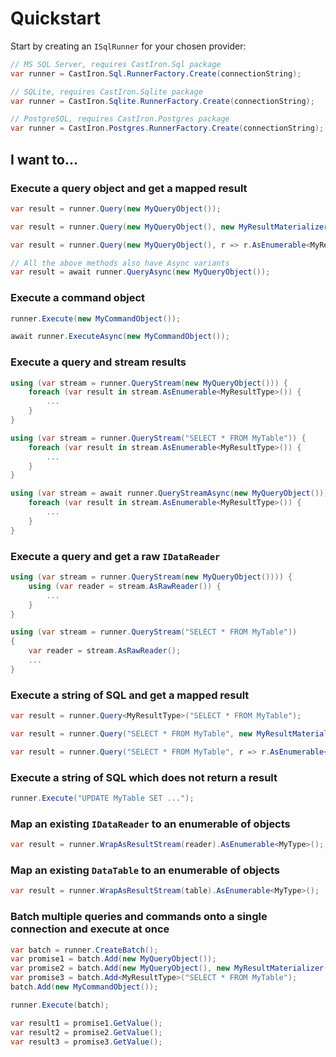 # Quickstart

Start by creating an `ISqlRunner` for your chosen provider:

```csharp
// MS SQL Server, requires CastIron.Sql package
var runner = CastIron.Sql.RunnerFactory.Create(connectionString);

// SQLite, requires CastIron.Sqlite package
var runner = CastIron.Sqlite.RunnerFactory.Create(connectionString);

// PostgreSQL, requires CastIron.Postgres package
var runner = CastIron.Postgres.RunnerFactory.Create(connectionString);
```

## I want to...

### Execute a query object and get a mapped result

```csharp
var result = runner.Query(new MyQueryObject());
```

```csharp
var result = runner.Query(new MyQueryObject(), new MyResultMaterializer());
```

```csharp
var result = runner.Query(new MyQueryObject(), r => r.AsEnumerable<MyResultType>().ToList());
```

```csharp
// All the above methods also have Async variants
var result = await runner.QueryAsync(new MyQueryObject());
```

### Execute a command object

```csharp
runner.Execute(new MyCommandObject());
```

```csharp
await runner.ExecuteAsync(new MyCommandObject());
```

### Execute a query and stream results

```csharp
using (var stream = runner.QueryStream(new MyQueryObject())) {
    foreach (var result in stream.AsEnumerable<MyResultType>()) {
        ...
    }
}
```

```csharp
using (var stream = runner.QueryStream("SELECT * FROM MyTable")) {
    foreach (var result in stream.AsEnumerable<MyResultType>()) {
        ...
    }
}
```

```csharp
using (var stream = await runner.QueryStreamAsync(new MyQueryObject())) {
    foreach (var result in stream.AsEnumerable<MyResultType>()) {
        ...
    }
}
```

### Execute a query and get a raw `IDataReader`

```csharp
using (var stream = runner.QueryStream(new MyQueryObject()))) {
    using (var reader = stream.AsRawReader()) {
        ...
    }
}
```

```csharp
using (var stream = runner.QueryStream("SELECT * FROM MyTable"))
{
    var reader = stream.AsRawReader();
    ...
}
```

### Execute a string of SQL and get a mapped result

```csharp
var result = runner.Query<MyResultType>("SELECT * FROM MyTable");
```

```csharp
var result = runner.Query("SELECT * FROM MyTable", new MyResultMaterializer());
```

```csharp
var result = runner.Query("SELECT * FROM MyTable", r => r.AsEnumerable<MyResultType>().FirstOrDefault());
```

### Execute a string of SQL which does not return a result

```csharp
runner.Execute("UPDATE MyTable SET ...");
```

### Map an existing `IDataReader` to an enumerable of objects

```csharp
var result = runner.WrapAsResultStream(reader).AsEnumerable<MyType>();
```

### Map an existing `DataTable` to an enumerable of objects

```csharp
var result = runner.WrapAsResultStream(table).AsEnumerable<MyType>();
```

### Batch multiple queries and commands onto a single connection and execute at once

```csharp
var batch = runner.CreateBatch();
var promise1 = batch.Add(new MyQueryObject());
var promise2 = batch.Add(new MyQueryObject(), new MyResultMaterializer());
var promise3 = batch.Add<MyResultType>("SELECT * FROM MyTable");
batch.Add(new MyCommandObject());

runner.Execute(batch);

var result1 = promise1.GetValue();
var result2 = promise2.GetValue();
var result3 = promise3.GetValue();
```
